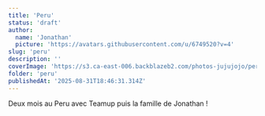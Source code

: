 ```yaml
---
title: 'Peru'
status: 'draft'
author:
  name: 'Jonathan'
  picture: 'https://avatars.githubusercontent.com/u/6749520?v=4'
slug: 'peru'
description: ''
coverImage: 'https://s3.ca-east-006.backblazeb2.com/photos-jujujojo/peru/P1074937.JPG'
folder: 'peru'
publishedAt: '2025-08-31T18:46:31.314Z'
---
```


Deux mois au Peru avec Teamup puis la famille de Jonathan !